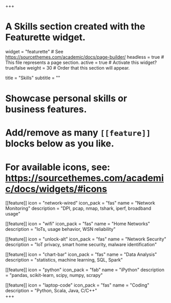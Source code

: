 +++
# A Skills section created with the Featurette widget.
widget = "featurette"  # See https://sourcethemes.com/academic/docs/page-builder/
headless = true  # This file represents a page section.
active = true  # Activate this widget? true/false
weight = 30  # Order that this section will appear.

title = "Skills"
subtitle = ""

# Showcase personal skills or business features.
# 
# Add/remove as many `[[feature]]` blocks below as you like.
# 
# For available icons, see: https://sourcethemes.com/academic/docs/widgets/#icons

  
[[feature]]
  icon = "network-wired"
  icon_pack = "fas"
  name = "Network Monitoring"
  description = "DPI, pcap, nmap, tshark, iperf, broadband usage"
  
[[feature]]
  icon = "wifi"
  icon_pack = "fas"
  name = "Home Networks"
  description = "IoTs, usage behavior, WSN reliability"  
  
[[feature]]
  icon = "unlock-alt"
  icon_pack = "fas"
  name = "Network Security"
  description = "IoT privacy, smart home security, malware identification"

[[feature]]
  icon = "chart-bar"
  icon_pack = "fas"
  name = "Data Analysis"
  description = "statistics, machine learning, SQL, Spark"  

[[feature]]
  icon = "python"
  icon_pack = "fab"
  name = "iPython"
  description = "pandas, scikit-learn, scipy, numpy, scrapy"

[[feature]]
  icon = "laptop-code"
  icon_pack = "fas"
  name = "Coding"
  description = "Python, Scala, Java, C/C++"  
+++
